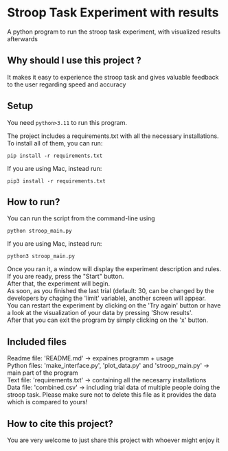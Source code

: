 # Stroop Task Experiment with results 

A python program to run the stroop task experiment, with visualized results afterwards


## Why should I use this project ?

It makes it easy to experience the stroop task and gives valuable feedback to the user regarding speed and accuracy


## Setup

You need `python>3.11` to run this program.<br />

The project includes a requirements.txt with all the necessary installations.<br />
To install all of them, you can run:<br />

```
pip install -r requirements.txt
``` 

If you are using Mac, instead run:

```
pip3 install -r requirements.txt
``` 


## How to run?

You can run the script from the command-line using
```
python stroop_main.py
```

If you are using Mac, instead run:
```
python3 stroop_main.py
```

Once you ran it, a window will display the experiment description and rules.<br />
If you are ready, press the "Start" button.<br />
After that, the experiment will begin.<br />
As soon, as you finished the last trial (default: 30, can be changed by the developers by chaging the 'limit' variable), another screen will appear.<br />
You can restart the experiment by clicking on the 'Try again' button or have a look at the visualization of your data by pressing 'Show results'.<br />
After that you can exit the program by simply clicking on the 'x' button.<br />

## Included files

Readme file: 'README.md' -> expaines programm + usage <br />
Python files: 'make_interface.py', 'plot_data.py' and 'stroop_main.py' -> main part of the program <br />
Text file: 'requirements.txt' -> containing all the necesarry installations <br />
Data file: 'combined.csv' -> including trial data of multiple people doing the stroop task. Please make sure not to delete this file as it provides the data which is compared to yours!<br />

## How to cite this project?

You are very welcome to just share this project with whoever might enjoy it 

